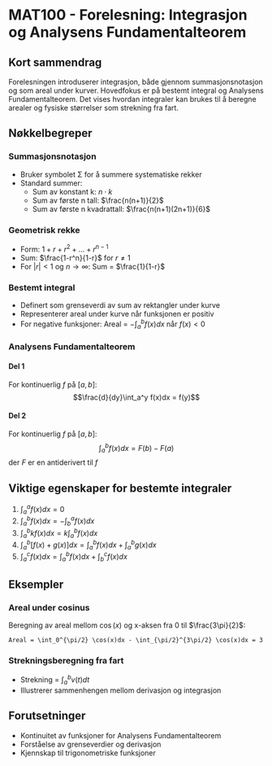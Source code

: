# MAT100 - Forelesning: Integrasjon og Analysens Fundamentalteorem

## Kort sammendrag
Forelesningen introduserer integrasjon, både gjennom summasjonsnotasjon og som areal under kurver. Hovedfokus er på bestemt integral og Analysens Fundamentalteorem. Det vises hvordan integraler kan brukes til å beregne arealer og fysiske størrelser som strekning fra fart.

## Nøkkelbegreper

### Summasjonsnotasjon
- Bruker symbolet Σ for å summere systematiske rekker
- Standard summer:
  - Sum av konstant k: $n \cdot k$
  - Sum av første n tall: $\frac{n(n+1)}{2}$
  - Sum av første n kvadrattall: $\frac{n(n+1)(2n+1)}{6}$

### Geometrisk rekke
- Form: $1 + r + r^2 + ... + r^{n-1}$
- Sum: $\frac{1-r^n}{1-r}$ for $r \neq 1$
- For $|r| < 1$ og $n \to \infty$: Sum = $\frac{1}{1-r}$

### Bestemt integral
- Definert som grenseverdi av sum av rektangler under kurve
- Representerer areal under kurve når funksjonen er positiv
- For negative funksjoner: Areal = $-\int_a^b f(x)dx$ når $f(x) < 0$

### Analysens Fundamentalteorem

#### Del 1
For kontinuerlig $f$ på $[a,b]$:
$$\frac{d}{dy}\int_a^y f(x)dx = f(y)$$

#### Del 2
For kontinuerlig $f$ på $[a,b]$:
$$\int_a^b f(x)dx = F(b) - F(a)$$
der $F$ er en antiderivert til $f$

## Viktige egenskaper for bestemte integraler
1. $\int_a^a f(x)dx = 0$
2. $\int_a^b f(x)dx = -\int_b^a f(x)dx$
3. $\int_a^b kf(x)dx = k\int_a^b f(x)dx$
4. $\int_a^b [f(x) + g(x)]dx = \int_a^b f(x)dx + \int_a^b g(x)dx$
5. $\int_a^c f(x)dx = \int_a^b f(x)dx + \int_b^c f(x)dx$

## Eksempler

### Areal under cosinus
Beregning av areal mellom $\cos(x)$ og x-aksen fra 0 til $\frac{3\pi}{2}$:
```
Areal = \int_0^{\pi/2} \cos(x)dx - \int_{\pi/2}^{3\pi/2} \cos(x)dx = 3
```

### Strekningsberegning fra fart
- Strekning = $\int_a^b v(t)dt$
- Illustrerer sammenhengen mellom derivasjon og integrasjon

## Forutsetninger
- Kontinuitet av funksjoner for Analysens Fundamentalteorem
- Forståelse av grenseverdier og derivasjon
- Kjennskap til trigonometriske funksjoner